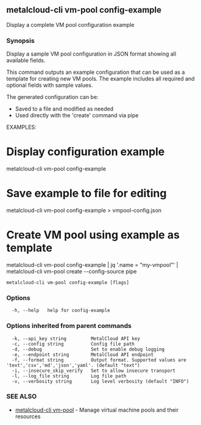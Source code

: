 ## metalcloud-cli vm-pool config-example

Display a complete VM pool configuration example

### Synopsis

Display a sample VM pool configuration in JSON format showing all available fields.

This command outputs an example configuration that can be used as a template for creating
new VM pools. The example includes all required and optional fields with sample values.

The generated configuration can be:
- Saved to a file and modified as needed
- Used directly with the 'create' command via pipe

EXAMPLES:
  # Display configuration example
  metalcloud-cli vm-pool config-example

  # Save example to file for editing
  metalcloud-cli vm-pool config-example > vmpool-config.json

  # Create VM pool using example as template
  metalcloud-cli vm-pool config-example | jq '.name = "my-vmpool"' | metalcloud-cli vm-pool create --config-source pipe

```
metalcloud-cli vm-pool config-example [flags]
```

### Options

```
  -h, --help   help for config-example
```

### Options inherited from parent commands

```
  -k, --api_key string         MetalCloud API key
  -c, --config string          Config file path
  -d, --debug                  Set to enable debug logging
  -e, --endpoint string        MetalCloud API endpoint
  -f, --format string          Output format. Supported values are 'text','csv','md','json','yaml'. (default "text")
  -i, --insecure_skip_verify   Set to allow insecure transport
  -l, --log_file string        Log file path
  -v, --verbosity string       Log level verbosity (default "INFO")
```

### SEE ALSO

* [metalcloud-cli vm-pool](metalcloud-cli_vm-pool.md)	 - Manage virtual machine pools and their resources

